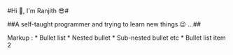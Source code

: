 #Hi 👋, I'm Ranjith :sunglasses:#

##A self-taught programmer and trying to learn new things :wink: ...##

Markup : * Bullet list
              * Nested bullet
                  * Sub-nested bullet etc
          * Bullet list item 2
 
